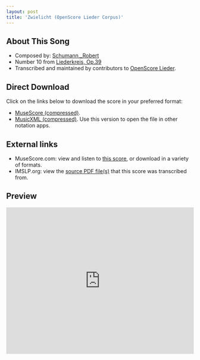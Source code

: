 ```yaml
---
layout: post
title: 'Zwielicht (OpenScore Lieder Corpus)'
---
```


## About This Song

- Composed by: [Schumann,_Robert](https://fourscoreandmore.org/openscore/lieder/Schumann,_Robert)
- Number 10 from [Liederkreis, Op.39](https://fourscoreandmore.org/openscore/lieder/Schumann,_Robert/Liederkreis,_Op.39)
- Transcribed and maintained by contributors to [OpenScore Lieder].

[OpenScore Lieder]: https://musescore.com/openscore-lieder-corpus

## Direct Download

Click on the links below to download the score in your preferred format:
- [MuseScore (compressed)](https://github.com/openscore/lieder/blob/main/scores/Schumann,_Robert/Liederkreis,_Op.39/10_Zwielicht/lc4987672.mscz?raw=true).
- [MusicXML (compressed)](https://github.com/openscore/lieder/blob/main/scores/Schumann,_Robert/Liederkreis,_Op.39/10_Zwielicht/lc4987672.mxl?raw=true). Use this version to open the file in other notation apps.

## External links

- MuseScore.com: view and listen to [this score][MuseScore], or download in a variety of formats.
- IMSLP.org: view the [source PDF file(s)][IMSLP] that this score was transcribed from.

[MuseScore]: https://musescore.com/score/4987672
[IMSLP]: https://imslp.org/wiki/Special:ReverseLookup/270920

## Preview

<iframe width="100%" height="394" src="https://musescore.com/openscore-lieder-corpus/scores/4987672/embed" frameborder="0" allowfullscreen allow="autoplay; fullscreen"></iframe>

